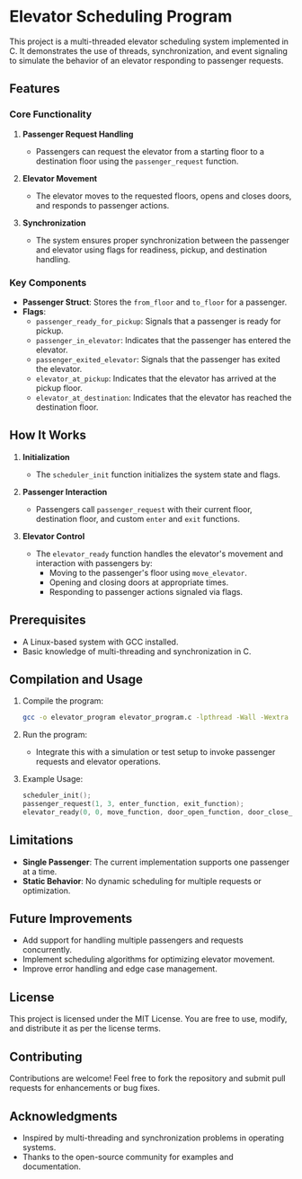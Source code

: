 # Elevator Scheduling Program

This project is a multi-threaded elevator scheduling system implemented in C. It demonstrates the use of threads, synchronization, and event signaling to simulate the behavior of an elevator responding to passenger requests.

## Features

### Core Functionality

1. **Passenger Request Handling**
   - Passengers can request the elevator from a starting floor to a destination floor using the `passenger_request` function.

2. **Elevator Movement**
   - The elevator moves to the requested floors, opens and closes doors, and responds to passenger actions.

3. **Synchronization**
   - The system ensures proper synchronization between the passenger and elevator using flags for readiness, pickup, and destination handling.

### Key Components

- **Passenger Struct**: Stores the `from_floor` and `to_floor` for a passenger.
- **Flags**:
  - `passenger_ready_for_pickup`: Signals that a passenger is ready for pickup.
  - `passenger_in_elevator`: Indicates that the passenger has entered the elevator.
  - `passenger_exited_elevator`: Signals that the passenger has exited the elevator.
  - `elevator_at_pickup`: Indicates that the elevator has arrived at the pickup floor.
  - `elevator_at_destination`: Indicates that the elevator has reached the destination floor.

## How It Works

1. **Initialization**
   - The `scheduler_init` function initializes the system state and flags.

2. **Passenger Interaction**
   - Passengers call `passenger_request` with their current floor, destination floor, and custom `enter` and `exit` functions.

3. **Elevator Control**
   - The `elevator_ready` function handles the elevator's movement and interaction with passengers by:
     - Moving to the passenger's floor using `move_elevator`.
     - Opening and closing doors at appropriate times.
     - Responding to passenger actions signaled via flags.

## Prerequisites

- A Linux-based system with GCC installed.
- Basic knowledge of multi-threading and synchronization in C.

## Compilation and Usage

1. Compile the program:
   ```bash
   gcc -o elevator_program elevator_program.c -lpthread -Wall -Wextra -pedantic
   ```

2. Run the program:
   - Integrate this with a simulation or test setup to invoke passenger requests and elevator operations.

3. Example Usage:
   ```c
   scheduler_init();
   passenger_request(1, 3, enter_function, exit_function);
   elevator_ready(0, 0, move_function, door_open_function, door_close_function);
   ```

## Limitations

- **Single Passenger**: The current implementation supports one passenger at a time.
- **Static Behavior**: No dynamic scheduling for multiple requests or optimization.

## Future Improvements

- Add support for handling multiple passengers and requests concurrently.
- Implement scheduling algorithms for optimizing elevator movement.
- Improve error handling and edge case management.

## License

This project is licensed under the MIT License. You are free to use, modify, and distribute it as per the license terms.

## Contributing

Contributions are welcome! Feel free to fork the repository and submit pull requests for enhancements or bug fixes.

## Acknowledgments

- Inspired by multi-threading and synchronization problems in operating systems.
- Thanks to the open-source community for examples and documentation.

